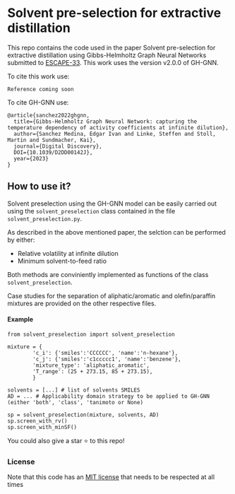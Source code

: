 # Solvent pre-selection for extractive distillation

This repo contains the code used in the paper Solvent pre-selection for extractive distillation using Gibbs-Helmholtz Graph Neural Networks submitted to [ESCAPE-33](https://escape33-ath.gr/). This work uses the version v2.0.0 of GH-GNN.

To cite this work use:

```
Reference coming soon
```

To cite GH-GNN use:

```
@article{sanchez2022ghgnn,
  title={Gibbs-Helmholtz Graph Neural Network: capturing the temperature dependency of activity coefficients at infinite dilution},
  author={Sanchez Medina, Edgar Ivan and Linke, Steffen and Stoll, Martin and Sundmacher, Kai},
  journal={Digital Discovery},
  DOI={10.1039/D2DD00142J},
  year={2023}
}
```

## How to use it?

Solvent preselection using the GH-GNN model can be easily carried out using the ```solvent_preselection``` class contained in the file  ```solvent_preselection.py```.

As described in the above mentioned paper, the selction can be performed by either:

* Relative volatility at infinite dilution
* Minimum solvent-to-feed ratio

Both methods are conviniently implemented as functions of the class ``` solvent_preselection```.

Case studies for the separation of aliphatic/aromatic and olefin/paraffin mixtures are provided on the other respective files.

#### Example

```
from solvent_preselection import solvent_preselection

mixture = {
        'c_i': {'smiles':'CCCCCC', 'name':'n-hexane'},
        'c_j': {'smiles':'c1ccccc1', 'name':'benzene'},
        'mixture_type': 'aliphatic_aromatic',
        'T_range': (25 + 273.15, 85 + 273.15),
        }

solvents = [...] # list of solvents SMILES
AD = ... # Applicability domain strategy to be applied to GH-GNN (either 'both', 'class', 'tanimoto or None)

sp = solvent_preselection(mixture, solvents, AD)
sp.screen_with_rv()
sp.screen_with_minSF()

```

You could also give a star :star: to this repo!

### License

Note that this code has an [MIT license](https://github.com/edgarsmdn/SolvSelect_GHGNN/blob/main/LICENSE) that needs to be respected at all times

